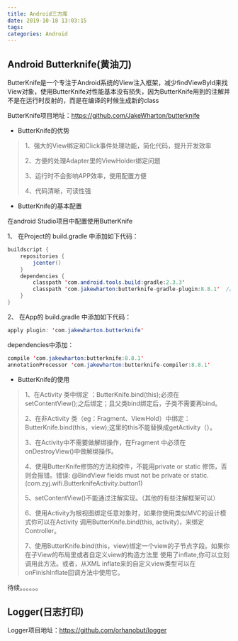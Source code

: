```yaml
---
title: Android三方库
date: 2019-10-18 13:03:15
tags:
categories: Android
---
```


## Android Butterknife(黄油刀)

ButterKnife是一个专注于Android系统的View注入框架，减少findViewById来找View对象，使用ButterKnife对性能基本没有损失，因为ButterKnife用到的注解并不是在运行时反射的，而是在编译的时候生成新的class

ButterKnife项目地址：https://github.com/JakeWharton/butterknife

* ButterKnife的优势

> 1、强大的View绑定和Click事件处理功能，简化代码，提升开发效率
>
> 2、方便的处理Adapter里的ViewHolder绑定问题
>
> 3、运行时不会影响APP效率，使用配置方便
>
> 4、代码清晰，可读性强

* ButterKnife的基本配置

在android Studio项目中配置使用ButterKnife

1、 在Project的 build.gradle 中添加如下代码：

```Java
buildscript {
    repositories {
        jcenter()
    }
    dependencies {
        classpath 'com.android.tools.build:gradle:2.3.3'
        classpath 'com.jakewharton:butterknife-gradle-plugin:8.8.1'  // 添加这一行
    }
}
```

2、 在App的 build.gradle 中添加如下代码：

```Java
apply plugin: 'com.jakewharton.butterknife'
```

dependencies中添加：

```Java
compile 'com.jakewharton:butterknife:8.8.1'
annotationProcessor 'com.jakewharton:butterknife-compiler:8.8.1'
```

* ButterKnife的使用

> 1、在Activity 类中绑定 ：ButterKnife.bind(this);必须在setContentView();之后绑定；且父类bind绑定后，子类不需要再bind。
>
> 2、在非Activity 类（eg：Fragment、ViewHold）中绑定： ButterKnife.bind(this，view);这里的this不能替换成getActivity（）。
>
> 3、在Activity中不需要做解绑操作，在Fragment 中必须在onDestroyView()中做解绑操作。
>
> 4、使用ButterKnife修饰的方法和控件，不能用private or static 修饰，否则会报错。错误: @BindView fields must not be private or static. (com.zyj.wifi.ButterknifeActivity.button1)
>
> 5、setContentView()不能通过注解实现。（其他的有些注解框架可以）
>
> 6、使用Activity为根视图绑定任意对象时，如果你使用类似MVC的设计模式你可以在Activity 调用ButterKnife.bind(this, activity)，来绑定Controller。
>
> 7、使用ButterKnife.bind(this，view)绑定一个view的子节点字段。如果你在子View的布局里或者自定义view的构造方法里 使用了inflate,你可以立刻调用此方法。或者，从XML inflate来的自定义view类型可以在onFinishInflate回调方法中使用它。

待续。。。。。。

## Logger(日志打印)

Logger项目地址：https://github.com/orhanobut/logger


